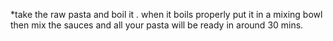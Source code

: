 *take the raw pasta and boil it . 
when it boils properly put it in a mixing bowl then mix the sauces and all 
your pasta will be ready in around 30 mins.
